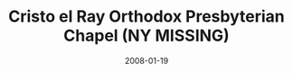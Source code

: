 ---
date: &id001 2008-01-19
end_date: null
location:
  address: Elmont
  city: NY
  state: MISSING
minister:
- end: 2008-01-01
  name: Nathan Ketchen
  start: 2008-01-01
  type: supply
ministers:
- Nathan Ketchen
name: Cristo el Ray Orthodox Presbyterian Chapel
names: null
origination_date: *id001
raw_data: "NY\nElmont\nCristo el Ray Orthodox Presbyterian Chapel  (January\
  \ 19, 2008\u2013November 19, 2011)\nSupply: Nathan Ketchen, 2008\nOrg. Pastor: Nathan\
  \ Ketchen, 2008\u201311"
received_from: null
states:
- MISSING
status:
  active: false
  end_date: 2011-11-19
  reason: supply
  received_from: null
  withdrawal_to: null
title: Cristo el Ray Orthodox Presbyterian Chapel (NY MISSING)

---